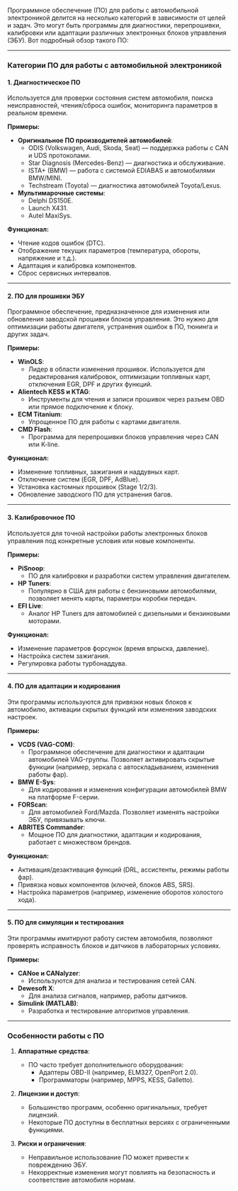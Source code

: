 Программное обеспечение (ПО) для работы с автомобильной электроникой делится на несколько категорий в зависимости от целей и задач. Это могут быть программы для диагностики, перепрошивки, калибровки или адаптации различных электронных блоков управления (ЭБУ). Вот подробный обзор такого ПО:

---

### **Категории ПО для работы с автомобильной электроникой**

#### 1. **Диагностическое ПО**

Используется для проверки состояния систем автомобиля, поиска неисправностей, чтения/сброса ошибок, мониторинга параметров в реальном времени.

**Примеры:**

- **Оригинальное ПО производителей автомобилей**:
    - ODIS (Volkswagen, Audi, Skoda, Seat) — поддержка работы с CAN и UDS протоколами.
    - Star Diagnosis (Mercedes-Benz) — диагностика и обслуживание.
    - ISTA+ (BMW) — работа с системой EDIABAS и автомобилями BMW/MINI.
    - Techstream (Toyota) — диагностика автомобилей Toyota/Lexus.
- **Мультимарочные системы**:
    - Delphi DS150E.
    - Launch X431.
    - Autel MaxiSys.

**Функционал:**

- Чтение кодов ошибок (DTC).
- Отображение текущих параметров (температура, обороты, напряжение и т.д.).
- Адаптация и калибровка компонентов.
- Сброс сервисных интервалов.

---

#### 2. **ПО для прошивки ЭБУ**

Программное обеспечение, предназначенное для изменения или обновления заводской прошивки блоков управления. Это нужно для оптимизации работы двигателя, устранения ошибок в ПО, тюнинга и других задач.

**Примеры:**

- **WinOLS**:
    - Лидер в области изменения прошивок. Используется для редактирования калибровок, оптимизации топливных карт, отключения EGR, DPF и других функций.
- **Alientech KESS и KTAG**:
    - Инструменты для чтения и записи прошивок через разъем OBD или прямое подключение к блоку.
- **ECM Titanium**:
    - Упрощенное ПО для работы с картами двигателя.
- **CMD Flash**:
    - Программа для перепрошивки блоков управления через CAN или K-line.

**Функционал:**

- Изменение топливных, зажигания и наддувных карт.
- Отключение систем (EGR, DPF, AdBlue).
- Установка кастомных прошивок (Stage 1/2/3).
- Обновление заводского ПО для устранения багов.

---

#### 3. **Калибровочное ПО**

Используется для точной настройки работы электронных блоков управления под конкретные условия или новые компоненты.

**Примеры:**

- **PiSnoop**:
    - ПО для калибровки и разработки систем управления двигателем.
- **HP Tuners**:
    - Популярно в США для работы с бензиновыми автомобилями, позволяет менять карты, параметры коробки передач.
- **EFI Live**:
    - Аналог HP Tuners для автомобилей с дизельными и бензиновыми моторами.

**Функционал:**

- Изменение параметров форсунок (время впрыска, давление).
- Настройка систем зажигания.
- Регулировка работы турбонаддува.

---

#### 4. **ПО для адаптации и кодирования**

Эти программы используются для привязки новых блоков к автомобилю, активации скрытых функций или изменения заводских настроек.

**Примеры:**

- **VCDS (VAG-COM)**:
    - Программное обеспечение для диагностики и адаптации автомобилей VAG-группы. Позволяет активировать скрытые функции (например, зеркала с автоскладыванием, изменения работы фар).
- **BMW E-Sys**:
    - Для кодирования и изменения конфигурации автомобилей BMW на платформе F-серии.
- **FORScan**:
    - Для автомобилей Ford/Mazda. Позволяет изменять настройки ЭБУ, привязывать ключи.
- **ABRITES Commander**:
    - Мощное ПО для диагностики, адаптации и кодирования, работает с множеством брендов.

**Функционал:**

- Активация/дезактивация функций (DRL, ассистенты, режимы работы фар).
- Привязка новых компонентов (ключей, блоков ABS, SRS).
- Настройка параметров (например, изменение оборотов холостого хода).

---

#### 5. **ПО для симуляции и тестирования**

Эти программы имитируют работу систем автомобиля, позволяют проверять исправность блоков и датчиков в лабораторных условиях.

**Примеры:**

- **CANoe и CANalyzer**:
    - Используются для анализа и тестирования сетей CAN.
- **Dewesoft X**:
    - Для анализа сигналов, например, работы датчиков.
- **Simulink (MATLAB)**:
    - Разработка и тестирование алгоритмов управления.

---

### **Особенности работы с ПО**

1. **Аппаратные средства**:
    
    - ПО часто требует дополнительного оборудования:
        - Адаптеры OBD-II (например, ELM327, OpenPort 2.0).
        - Программаторы (например, MPPS, KESS, Galletto).
2. **Лицензии и доступ**:
    
    - Большинство программ, особенно оригинальных, требует лицензий.
    - Некоторые ПО доступны в бесплатных версиях с ограниченными функциями.
3. **Риски и ограничения**:
    
    - Неправильное использование ПО может привести к повреждению ЭБУ.
    - Некорректные изменения могут повлиять на безопасность и соответствие автомобиля нормам.